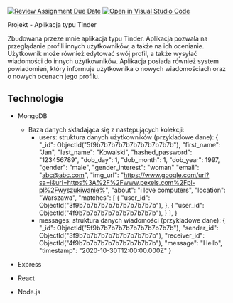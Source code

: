 [![Review Assignment Due Date](https://classroom.github.com/assets/deadline-readme-button-24ddc0f5d75046c5622901739e7c5dd533143b0c8e959d652212380cedb1ea36.svg)](https://classroom.github.com/a/wLNuUf9n)
[![Open in Visual Studio Code](https://classroom.github.com/assets/open-in-vscode-718a45dd9cf7e7f842a935f5ebbe5719a5e09af4491e668f4dbf3b35d5cca122.svg)](https://classroom.github.com/online_ide?assignment_repo_id=13306966&assignment_repo_type=AssignmentRepo)

Projekt - Aplikacja typu Tinder

Zbudowana przeze mnie aplikacja typu Tinder. Aplikacja pozwala na przeglądanie profili innych użytkowników, a także na ich ocenianie. Użytkownik może również edytować swój profil, a także wysyłać wiadomości do innych użytkowników. Aplikacja posiada również system powiadomień, który informuje użytkownika o nowych wiadomościach oraz o nowych ocenach jego profilu.

## Technologie

* MongoDB
    - Baza danych składająca się z następujących kolekcji:
        - users: struktura danych użytkowników (przykladowe dane):
         {
            "_id": ObjectId("5f9b7b7b7b7b7b7b7b7b7b7b"),
            "first_name": "Jan",
            "last_name": "Kowalski",
            "hashed_password": "123456789",
            "dob_day": 1,
            "dob_month": 1,
            "dob_year": 1997,
            "gender": "male",
            "gender_interest": "woman"
            "email": "abc@abc.com",
            "img_url": "https://www.google.com/url?sa=i&url=https%3A%2F%2Fwww.pexels.com%2Fpl-pl%2Fwyszukiwanie%",
            "about": "i love computers",
            "location": "Warszawa",
            "matches": [
                {
                    "user_id": ObjectId("3f9b7b7b7b7b7b7b7b7b7b7b"),
                },
                {
                    "user_id": ObjectId("4f9b7b7b7b7b7b7b7b7b7b7b"),
                }
            ],
         }
        - messages: struktura danych wiadomości (przykladowe dane):
         {
            "_id": ObjectId("5f9b7b7b7b7b7b7b7b7b7b7b"),
            "sender_id": ObjectId("3f9b7b7b7b7b7b7b7b7b7b7b"),
            "receiver_id": ObjectId("4f9b7b7b7b7b7b7b7b7b7b7b"),
            "message": "Hello",
            "timestamp": "2020-10-30T12:00:00.000Z"
         }

* Express

* React

* Node.js

